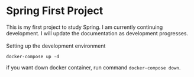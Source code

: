 # Spring First Project

This is my first project to study Spring.
I am currently continuing development.
I will update the documentation as development progresses.
<br/><br/>
Setting up the development environment
```
docker-compose up -d
```

if you want down docker container, run command `docker-compose down`.

